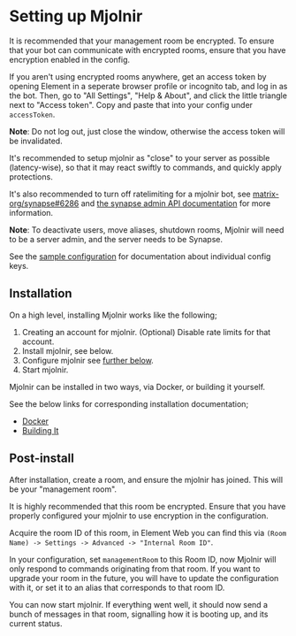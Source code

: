 # Setting up Mjolnir

It is recommended that your management room be encrypted. To ensure that your bot can communicate with encrypted rooms,
ensure that you have encryption enabled in the config.

If you aren't using encrypted rooms anywhere, get an access token by opening Element in a
seperate browser profile or incognito tab, and log in as the bot. Then, go to "All Settings", "Help & About", and
click the little triangle next to "Access token". Copy and paste that into your config under `accessToken`.

**Note**: Do not log out, just close the window, otherwise the access token will be invalidated.

It's recommended to setup mjolnir as "close" to your server as possible (latency-wise), so that it
may react swiftly to commands, and quickly apply protections.

It's also recommended to turn off ratelimiting for a mjolnir bot, see [matrix-org/synapse#6286](https://github.com/matrix-org/synapse/issues/6286) and
[the synapse admin API documentation](https://matrix-org.github.io/synapse/latest/admin_api/user_admin_api.html#set-ratelimit) for more information.

**Note**: To deactivate users, move aliases, shutdown rooms, Mjolnir will need to be a server
admin, and the server needs to be Synapse.

See the [sample configuration](../config/default.yaml) for documentation about individual config keys.

## Installation

On a high level, installing Mjolnir works like the following;
1. Creating an account for mjolnir.
    (Optional) Disable rate limits for that account.
2. Install mjolnir, see below.
3. Configure mjolnir see [further below](#post-install).
4. Start mjolnir.

Mjolnir can be installed in two ways, via Docker, or building it yourself.

See the below links for corresponding installation documentation;
- [Docker](./setup_docker.md)
- [Building It](./setup_selfbuild.md)

## Post-install

After installation, create a room, and ensure the mjolnir has joined. This will be your "management room".

It is highly recommended that this room be encrypted. Ensure that you have properly configured your mjolnir to use
encryption in the configuration. 

Acquire the room ID of this room, in Element Web you can find this via `(Room Name) -> Settings -> Advanced -> "Internal Room ID"`.

In your configuration, set `managementRoom` to this Room ID, now Mjolnir will only respond to commands originating from that room. If you want to upgrade your room in the future, you will have to update the configuration with it, or set it to an alias that corresponds to that room ID.

You can now start mjolnir. If everything went well, it should now send a bunch of messages in that room, signalling how it is booting up, and its current status.